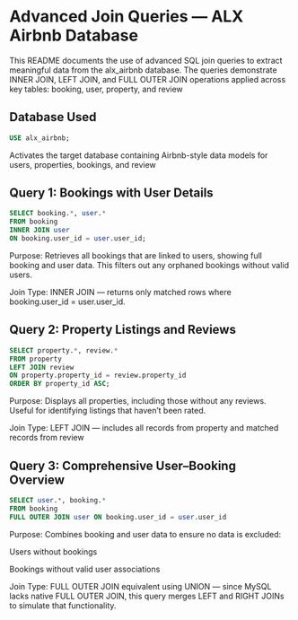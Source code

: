 # Advanced Join Queries — ALX Airbnb Database

This README documents the use of advanced SQL join queries to extract meaningful data from the alx_airbnb database. The queries demonstrate INNER JOIN, LEFT JOIN, and FULL OUTER JOIN operations applied across key tables: booking, user, property, and review

## Database Used
```sql
USE alx_airbnb;
```
Activates the target database containing Airbnb-style data models for users, properties, bookings, and review

## Query 1: Bookings with User Details
```sql 
SELECT booking.*, user.*
FROM booking
INNER JOIN user
ON booking.user_id = user.user_id;
```
Purpose:
Retrieves all bookings that are linked to users, showing full booking and user data. This filters out any orphaned bookings without valid users.

Join Type:
INNER JOIN — returns only matched rows where booking.user_id = user.user_id.

## Query 2: Property Listings and Reviews
```sql
SELECT property.*, review.*
FROM property
LEFT JOIN review
ON property.property_id = review.property_id
ORDER BY property_id ASC;
```
Purpose:
Displays all properties, including those without any reviews. Useful for identifying listings that haven’t been rated.

Join Type:
LEFT JOIN — includes all records from property and matched records from review

## Query 3: Comprehensive User–Booking Overview
```SQL
SELECT user.*, booking.*
FROM booking
FULL OUTER JOIN user ON booking.user_id = user.user_id
```
Purpose:
Combines booking and user data to ensure no data is excluded:

Users without bookings

Bookings without valid user associations

Join Type:
FULL OUTER JOIN equivalent using UNION — since MySQL lacks native FULL OUTER JOIN, this query merges LEFT and RIGHT JOINs to simulate that functionality.

